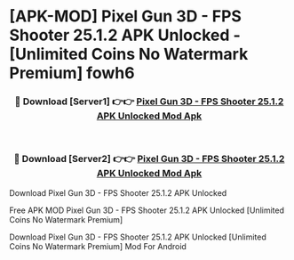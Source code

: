 # [APK-MOD] Pixel Gun 3D - FPS Shooter 25.1.2 APK Unlocked - [Unlimited Coins No Watermark Premium] fowh6



<div align="center">
<h3>🔴 Download [Server1] 👉👉 <a href="https://momento.my/?title=Pixel_Gun_3D_-_FPS_Shooter_25.1.2_APK_Unlocked">Pixel Gun 3D - FPS Shooter 25.1.2 APK Unlocked Mod Apk</a></h3><br>

<h3>🔴 Download [Server2] 👉👉 <a href="https://momento.my/?title=Pixel_Gun_3D_-_FPS_Shooter_25.1.2_APK_Unlocked">Pixel Gun 3D - FPS Shooter 25.1.2 APK Unlocked Mod Apk</a></h3>
</div>



Download Pixel Gun 3D - FPS Shooter 25.1.2 APK Unlocked 

Free APK MOD Pixel Gun 3D - FPS Shooter 25.1.2 APK Unlocked [Unlimited Coins No Watermark Premium]

Download Pixel Gun 3D - FPS Shooter 25.1.2 APK Unlocked [Unlimited Coins No Watermark Premium] Mod For Android
